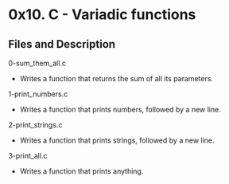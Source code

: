 # 0x10. C - Variadic functions

## Files and Description

0-sum_them_all.c

- Writes a function that returns the sum of all its parameters.

1-print_numbers.c

- Writes a function that prints numbers, followed by a new line.

2-print_strings.c

- Writes a function that prints strings, followed by a new line.

3-print_all.c

- Writes a function that prints anything.
